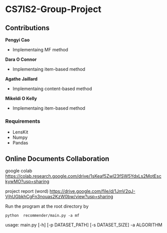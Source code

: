 # CS7IS2-Group-Project

## Contributions

**Pengyi Cao**

* Implementaing MF method

**Dara O Connor**

* Implementaing item-based method

**Agathe Jaillard**

* Implementaing content-based method

**Mikeldi O Kelly**

* Implementaing item-based method


### Requirements
    
* LensKit
* Numpy
* Pandas


## Online Documents Collaboration 

google colab
https://colab.research.google.com/drive/1sKeaf5Zwl23fSW5YdxLs2MotEsckywMO?usp=sharing

project report (word)
https://drive.google.com/file/d/1JmV2qJ-VjhUGbkhCgFn3nouas2KzW0bw/view?usp=sharing





Run the program at the root directory by

`python  recommender/main.py -a mf`

usage: main.py [-h] [-p DATASET_PATH] [-s DATASET_SIZE] -a ALGORITHM
